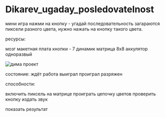 # Dikarev_ugaday_posledovatelnost
мини игра нажми на кнопку - угадай последовательность
загараются пиксели разного цвета, нужно нажать на кнопку такого цвета.



ресурсы:

мозг
макетная плата
кнопки - 7
динамик
матрица 8х8
аккулятор одноразвый

![дима проект](https://github.com/user-attachments/assets/cd6d5193-1763-4ae9-b262-ff0cf7c67344)


состояние:
ждёт
работа
выиграл
проиграл
разряжен

способности:

включить пиксель на матрице
проиграть цепочку цветов 
проверить кнопку
издать звук

показать результат
